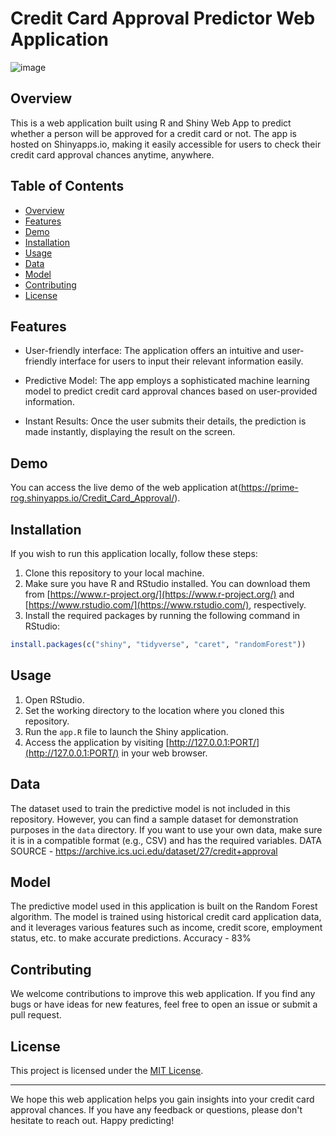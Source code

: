 # Credit Card Approval Predictor Web Application
![image](https://github.com/prime-rog/Credit_Card_Approval/assets/83567814/b729a74c-31d5-4621-984e-d6f6649ec6ac)



## Overview

This is a web application built using R and Shiny Web App to predict whether a person will be approved for a credit card or not. The app is hosted on Shinyapps.io, making it easily accessible for users to check their credit card approval chances anytime, anywhere.

## Table of Contents

- [Overview](#overview)
- [Features](#features)
- [Demo](#demo)
- [Installation](#installation)
- [Usage](#usage)
- [Data](#data)
- [Model](#model)
- [Contributing](#contributing)
- [License](#license)

## Features

- User-friendly interface: The application offers an intuitive and user-friendly interface for users to input their relevant information easily.

- Predictive Model: The app employs a sophisticated machine learning model to predict credit card approval chances based on user-provided information.

- Instant Results: Once the user submits their details, the prediction is made instantly, displaying the result on the screen.

## Demo

You can access the live demo of the web application at(https://prime-rog.shinyapps.io/Credit_Card_Approval/).

## Installation

If you wish to run this application locally, follow these steps:

1. Clone this repository to your local machine.
2. Make sure you have R and RStudio installed. You can download them from [https://www.r-project.org/](https://www.r-project.org/) and [https://www.rstudio.com/](https://www.rstudio.com/), respectively.
3. Install the required packages by running the following command in RStudio:

```R
install.packages(c("shiny", "tidyverse", "caret", "randomForest"))
```

## Usage

1. Open RStudio.
2. Set the working directory to the location where you cloned this repository.
3. Run the `app.R` file to launch the Shiny application.
4. Access the application by visiting [http://127.0.0.1:PORT/](http://127.0.0.1:PORT/) in your web browser.

## Data

The dataset used to train the predictive model is not included in this repository. However, you can find a sample dataset for demonstration purposes in the `data` directory. If you want to use your own data, make sure it is in a compatible format (e.g., CSV) and has the required variables.
DATA SOURCE - https://archive.ics.uci.edu/dataset/27/credit+approval

## Model

The predictive model used in this application is built on the Random Forest algorithm. The model is trained using historical credit card application data, and it leverages various features such as income, credit score, employment status, etc. to make accurate predictions.
Accuracy - 83%

## Contributing

We welcome contributions to improve this web application. If you find any bugs or have ideas for new features, feel free to open an issue or submit a pull request.

## License

This project is licensed under the [MIT License](LICENSE).

---

We hope this web application helps you gain insights into your credit card approval chances. If you have any feedback or questions, please don't hesitate to reach out. Happy predicting!
